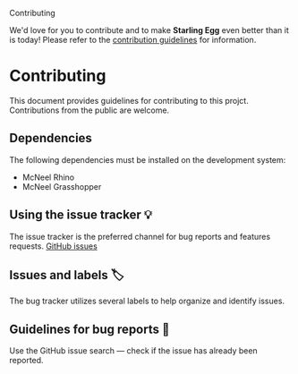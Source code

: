 Contributing

We'd love for you to contribute and to make **Starling Egg** even better than it is today!
Please refer to the [contribution guidelines](CONTRIBUTING.md) for information.



# Contributing

This document provides guidelines for contributing to this projct.
Contributions from the public are welcome.


## Dependencies

The following dependencies must be installed on the development system:

- McNeel Rhino
- McNeel Grasshopper

## Using the issue tracker 💡

The issue tracker is the preferred channel for bug reports and features requests. [GitHub issues](https://github.com/scape-foundation/earth.txt/issues)

## Issues and labels 🏷

The bug tracker utilizes several labels to help organize and identify issues.

## Guidelines for bug reports 🐛

Use the GitHub issue search — check if the issue has already been reported.
